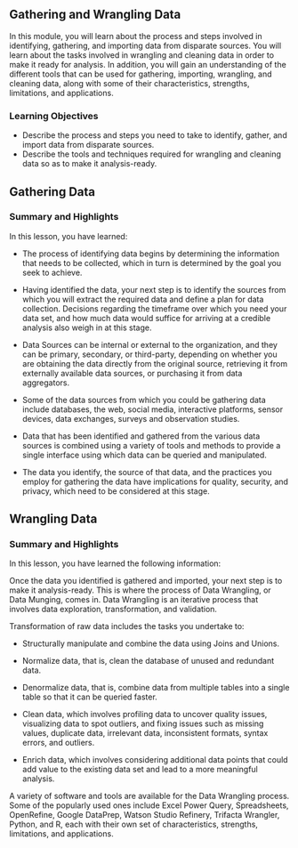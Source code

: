 ## Gathering and Wrangling Data

In this module, you will learn about the process and steps involved in identifying, gathering, and importing data from disparate sources. You will learn about the tasks involved in wrangling and cleaning data in order to make it ready for analysis. In addition, you will gain an understanding of the different tools that can be used for gathering, importing, wrangling, and cleaning data, along with some of their characteristics, strengths, limitations, and applications.
### Learning Objectives
* Describe the process and steps you need to take to identify, gather, and import data from disparate sources.
* Describe the tools and techniques required for wrangling and cleaning data so as to make it analysis-ready.



## Gathering Data

### Summary and Highlights
In this lesson, you have learned: 

* The process of identifying data begins by determining the information that needs to be collected, which in turn is determined by the goal you seek to achieve. 

* Having identified the data, your next step is to identify the sources from which you will extract the required data and define a plan for data collection. Decisions regarding the timeframe over which you need your data set, and how much data would suffice for arriving at a credible analysis also weigh in at this stage.  

* Data Sources can be internal or external to the organization, and they can be primary, secondary, or third-party, depending on whether you are obtaining the data directly from the original source, retrieving it from externally available data sources, or purchasing it from data aggregators. 

* Some of the data sources from which you could be gathering data include databases, the web, social media, interactive platforms, sensor devices, data exchanges, surveys and observation studies. 

* Data that has been identified and gathered from the various data sources is combined using a variety of tools and methods to provide a single interface using which data can be queried and manipulated. 

* The data you identify, the source of that data, and the practices you employ for gathering the data have implications for quality, security, and privacy, which need to be considered at this stage.  



## Wrangling Data

### Summary and Highlights
In this lesson, you have learned the following information: 

Once the data you identified is gathered and imported, your next step is to make it analysis-ready. This is where the process of Data Wrangling, or Data Munging, comes in. Data Wrangling is an iterative process that involves data exploration, transformation, and validation.  

Transformation of raw data includes the tasks you undertake to:

* Structurally manipulate and combine the data using Joins and Unions.

* Normalize data, that is, clean the database of unused and redundant data.

* Denormalize data, that is, combine data from multiple tables into a single table so that it can be queried faster. 

* Clean data, which involves profiling data to uncover quality issues, visualizing data to spot outliers, and fixing issues such as missing values, duplicate data, irrelevant data, inconsistent formats, syntax errors, and outliers.

* Enrich data, which involves considering additional data points that could add value to the existing data set and lead to a more meaningful analysis.

A variety of software and tools are available for the Data Wrangling process. Some of the popularly used ones include Excel Power Query, Spreadsheets, OpenRefine, Google DataPrep, Watson Studio Refinery, Trifacta Wrangler, Python, and R, each with their own set of characteristics, strengths, limitations, and applications.
  
